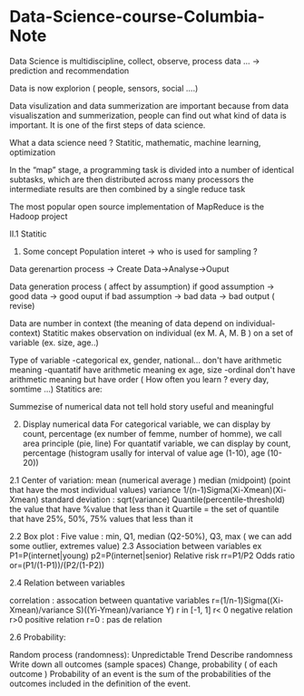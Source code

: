 # Data-Science-course-Columbia-Note

Data Science is multidiscipline, collect, observe, process data ... -> prediction and recommendation

Data is now explorion ( people, sensors, social ....)

Data visulization and data summerization are important because from data visualiszation and summerization, people can find out what kind of data is important. It is one of the first steps of data science.

What a data science need ? Statitic, mathematic, machine learning, optimization

In the “map” stage, a programming task is divided into a number of identical subtasks, which are then distributed across many processors
the intermediate results are then combined by a single reduce task



The most popular open source implementation of MapReduce is the Hadoop project

II.1 Statitic

1. Some concept
Population interet -> who is used for sampling ?

Data gerenartion process -> Create Data->Analyse->Ouput

Data generation process ( affect by assumption) if good assumption -> good data -> good ouput
if bad assumption -> bad data -> bad output ( revise)

Data are number in context (the meaning of data depend on individual-context)
Statitic makes observation on individual (ex M. A, M. B ) on a set of variable (ex. size, age..)

Type of variable 
  -categorical ex, gender, national... don't have arithmetic meaning
  -quantatif have arithmetic meaning ex age, size
  -ordinal don't have arithmetic meaning but have order ( How often you learn ? every day, somtime ...)
Statitics are:

Summezise of numerical data
not tell hold story
useful and meaningful



2. Display numerical data
For categorical variable, we can display by count, percentage (ex number of femme, number of homme), we call area principle (pie, line)
For quantatif variable, we can display by count, percentage (histogram usally for interval of value age (1-10), age (10-20))

2.1 Center of variation:
mean (numerical average )
median (midpoint) (point that have the most individual values)
variance 1/(n-1)Sigma(Xi-Xmean)(Xi-Xmean)
standard deviation : sqrt(variance)
Quantile(percentile-threshold) the value that have %value that less than it
Quartile = the set of quantile that have 25%, 50%, 75% values that less than it

2.2
Box plot : Five value : min, Q1, median (Q2-50%), Q3, max ( we can add some outlier, extremes value)
2.3 Association between variables
ex P1=P(internet|young)
p2=P(internet|senior)
Relative risk rr=P1/P2
Odds ratio or=(P1/(1-P1))/(P2/(1-P2))

2.4 Relation between variables

correlation : assocation between quantative variables 
r=(1/n-1)Sigma((Xi-Xmean)/variance S)((Yi-Ymean)/variance Y)
r in [-1, 1]
r< 0 negative relation
r>0 positive relation
r=0 : pas de relation

2.6 Probability:

Random process (randomness):
  Unpredictable
  Trend
Describe randomness
  Write down all outcomes (sample spaces)
  Change, probability ( of each outcome )
  Probability of an event is the sum of the probabilities of the outcomes included in the definition of the event.
  
